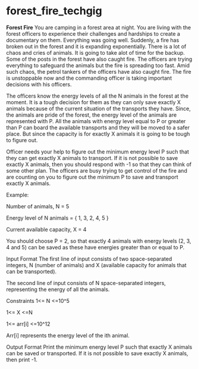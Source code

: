 # forest_fire_techgig
<b>Forest Fire</b>
You are camping in a forest area at night. You are living with the forest officers to experience their challenges and hardships to create a documentary on them. Everything was going well. Suddenly, a fire has broken out in the forest and it is expanding exponentially. There is a lot of chaos and cries of animals. It is going to take alot of time for the backup. Some of the posts in the forest have also caught fire. The officers are trying everything to safeguard the animals but the fire is spreading too fast. Amid such chaos, the petrol tankers of the officers have also caught fire. The fire is unstoppable now and the commanding officer is taking important decisions with his officers.


The officers know the energy levels of all the N animals in the forest at the moment. It is a tough decision for them as they can only save exactly X animals because of the current situation of the transports they have. Since, the animals are pride of the forest, the energy level of the animals are represented with P. All the animals with energy level equal to P or greater than P can board the available transports and they will be moved to a safer place. But since the capacity is for exactly X animals it is going to be tough to figure out.


Officer needs your help to figure out the minimum energy level P such that they can get exactly X animals to transport. If it is not possible to save exactly X animals, then you should respond with -1 so that they can think of some other plan. The officers are busy trying to get control of the fire and are counting on you to figure out the minimum P to save and transport exactly X animals. 



Example:

Number of animals, N = 5

Energy level of N animals = { 1, 3, 2, 4, 5 }

Current available capacity, X = 4

You should choose P = 2, so that exactly 4 animals with energy levels (2, 3, 4 and 5) can be saved as these have energies greater than or equal to P.

Input Format
The first line of input consists of two space-separated integers, N (number of animals) and X (available capacity for animals that can be transported).

The second line of input consists of N space-separated integers, representing the energy of all the animals.

Constraints
1<= N <=10^5

1<= X <=N

1<= arr[i] <=10^12

Arr[i] represents the energy level of the ith animal.

Output Format
Print the minimum energy level P such that exactly X animals can be saved or transported. If it is not possible to save exactly X animals, then print -1.
